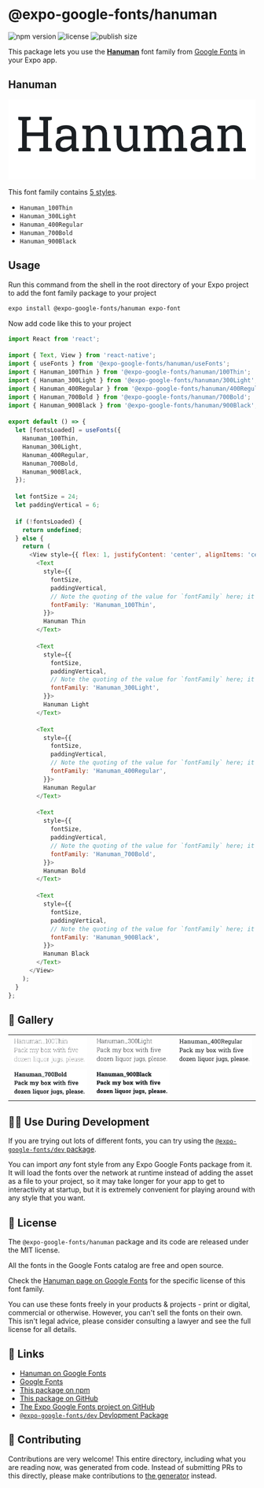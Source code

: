 # @expo-google-fonts/hanuman

![npm version](https://flat.badgen.net/npm/v/@expo-google-fonts/hanuman)
![license](https://flat.badgen.net/github/license/expo/google-fonts)
![publish size](https://flat.badgen.net/packagephobia/install/@expo-google-fonts/hanuman)

This package lets you use the [**Hanuman**](https://fonts.google.com/specimen/Hanuman) font family from [Google Fonts](https://fonts.google.com/) in your Expo app.

## Hanuman

![Hanuman](./font-family.png)

This font family contains [5 styles](#-gallery).

- `Hanuman_100Thin`
- `Hanuman_300Light`
- `Hanuman_400Regular`
- `Hanuman_700Bold`
- `Hanuman_900Black`

## Usage

Run this command from the shell in the root directory of your Expo project to add the font family package to your project
```sh
expo install @expo-google-fonts/hanuman expo-font
```

Now add code like this to your project
```js
import React from 'react';

import { Text, View } from 'react-native';
import { useFonts } from '@expo-google-fonts/hanuman/useFonts';
import { Hanuman_100Thin } from '@expo-google-fonts/hanuman/100Thin';
import { Hanuman_300Light } from '@expo-google-fonts/hanuman/300Light';
import { Hanuman_400Regular } from '@expo-google-fonts/hanuman/400Regular';
import { Hanuman_700Bold } from '@expo-google-fonts/hanuman/700Bold';
import { Hanuman_900Black } from '@expo-google-fonts/hanuman/900Black';

export default () => {
  let [fontsLoaded] = useFonts({
    Hanuman_100Thin,
    Hanuman_300Light,
    Hanuman_400Regular,
    Hanuman_700Bold,
    Hanuman_900Black,
  });

  let fontSize = 24;
  let paddingVertical = 6;

  if (!fontsLoaded) {
    return undefined;
  } else {
    return (
      <View style={{ flex: 1, justifyContent: 'center', alignItems: 'center' }}>
        <Text
          style={{
            fontSize,
            paddingVertical,
            // Note the quoting of the value for `fontFamily` here; it expects a string!
            fontFamily: 'Hanuman_100Thin',
          }}>
          Hanuman Thin
        </Text>

        <Text
          style={{
            fontSize,
            paddingVertical,
            // Note the quoting of the value for `fontFamily` here; it expects a string!
            fontFamily: 'Hanuman_300Light',
          }}>
          Hanuman Light
        </Text>

        <Text
          style={{
            fontSize,
            paddingVertical,
            // Note the quoting of the value for `fontFamily` here; it expects a string!
            fontFamily: 'Hanuman_400Regular',
          }}>
          Hanuman Regular
        </Text>

        <Text
          style={{
            fontSize,
            paddingVertical,
            // Note the quoting of the value for `fontFamily` here; it expects a string!
            fontFamily: 'Hanuman_700Bold',
          }}>
          Hanuman Bold
        </Text>

        <Text
          style={{
            fontSize,
            paddingVertical,
            // Note the quoting of the value for `fontFamily` here; it expects a string!
            fontFamily: 'Hanuman_900Black',
          }}>
          Hanuman Black
        </Text>
      </View>
    );
  }
};

```

## 🔡 Gallery


||||
|-|-|-|
|![Hanuman_100Thin](.//100Thin/Hanuman_100Thin.ttf.png)|![Hanuman_300Light](.//300Light/Hanuman_300Light.ttf.png)|![Hanuman_400Regular](.//400Regular/Hanuman_400Regular.ttf.png)||
|![Hanuman_700Bold](.//700Bold/Hanuman_700Bold.ttf.png)|![Hanuman_900Black](.//900Black/Hanuman_900Black.ttf.png)|||


## 👩‍💻 Use During Development

If you are trying out lots of different fonts, you can try using the [`@expo-google-fonts/dev` package](https://github.com/expo/google-fonts/tree/master/font-packages/dev#readme).

You can import *any* font style from any Expo Google Fonts package from it. It will load the fonts
over the network at runtime instead of adding the asset as a file to your project, so it may take longer
for your app to get to interactivity at startup, but it is extremely convenient
for playing around with any style that you want.

## 📖 License

The `@expo-google-fonts/hanuman` package and its code are released under the MIT license.

All the fonts in the Google Fonts catalog are free and open source.

Check the [Hanuman page on Google Fonts](https://fonts.google.com/specimen/Hanuman) for the specific license of this font family.

You can use these fonts freely in your products & projects - print or digital, commercial or otherwise. However, you can't sell the fonts on their own. This isn't legal advice, please consider consulting a lawyer and see the full license for all details.

## 🔗 Links

- [Hanuman on Google Fonts](https://fonts.google.com/specimen/Hanuman)
- [Google Fonts](https://fonts.google.com/)
- [This package on npm](https://www.npmjs.com/package/@expo-google-fonts/hanuman)
- [This package on GitHub](https://github.com/expo/google-fonts/tree/master/font-packages/hanuman)
- [The Expo Google Fonts project on GitHub](https://github.com/expo/google-fonts)
- [`@expo-google-fonts/dev` Devlopment Package](https://github.com/expo/google-fonts/tree/master/font-packages/dev)

## 🤝 Contributing

Contributions are very welcome! This entire directory, including what you are reading now, was generated from code. Instead of submitting PRs to this directly, please make contributions to [the generator](https://github.com/expo/google-fonts/tree/master/packages/generator) instead.
